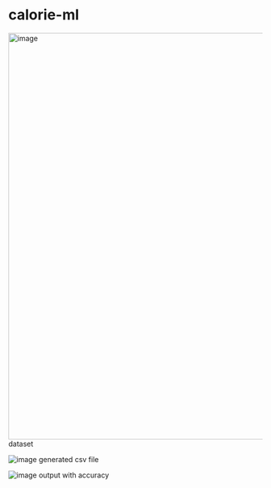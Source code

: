 # calorie-ml

<img width="805" alt="image" src="https://user-images.githubusercontent.com/91418836/236783680-720a0419-d1a1-478c-9323-a9fffcbb0490.png">
dataset

![image](https://user-images.githubusercontent.com/91418836/236783554-3e1812ec-11b9-43d2-8cb1-83852ecc7c85.png)
generated csv file

![image](https://user-images.githubusercontent.com/91418836/236784074-89e57518-13a1-4d70-8124-4fec03e92d8e.png)
output with accuracy
